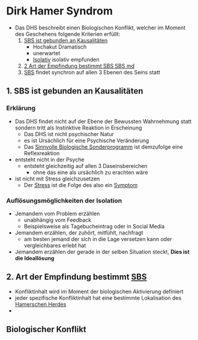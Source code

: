 # Dirk Hamer Syndrom

- Das DHS beschreibt einen Biologischen Konflikt, welcher im Moment des Geschehens folgende Kriterien erfüllt:
	1. [SBS ist gebunden an Kausalitäten](DHS.md#1%20SBS%20ist%20gebunden%20an%20Kausalitäten)
		- Hochakut Dramatisch
		- unerwartet
		- [Isolativ](DHS.md#Auflösung%20der%20Isolation) isolativ empfunden
	2. [2 Art der Empfindung bestimmt SBS SBS md](DHS.md#2%20Art%20der%20Empfindung%20bestimmt%20SBS%20SBS%20md)
	3. [SBS](SBS.md) findet synchron auf allen 3 Ebenen des Seins statt

## 1. SBS ist gebunden an Kausalitäten
### Erklärung
- Das DHS findet nicht auf der Ebene der Bewussten Wahrnehmung statt sondern tritt als Instinktive Reaktion in Erscheinung
	- Das DHS ist nicht psychischer Natur
	- es ist Ursächlich für eine Psychische Veränderung
	- Das [Sinnvolle Biologische Sonderprogramm](SBS.md#Sinnvolles%20Biologisches%20Sonderprogramm) ist demzufolge eine Reflexreaktion
- entsteht nicht in der Psyche
	- entsteht gleichzeitig auf allen 3 Daseinsbereichen
		- ohne das eine als ursächlich zu erachten wäre
- ist nicht mit Stress gleichzusetzen
	- Der [Stress](../../Glossar/Stress.md) ist die Folge des  also ein [Symptom](../../Glossar/Symptom.md)

### Auflösungsmöglichkeiten der Isolation
- Jemandem vom Problem erzählen
	- unabhängig vom Feedback
	- Beispielsweise als Tagebucheintrag oder in Social Media
- Jemandem erzählen, der zuhört, mitfühlt, nachfragt
	- am besten jemand der sich in die Lage versetzen kann oder vergleichbares erlebt hat
- Jemandem erzählen der gerade in der selben Situation steckt, **Dies ist die Ideallösung**

## 2. Art der Empfindung bestimmt [SBS](SBS.md)
- Konfliktinhalt wird im Moment der biologischen Aktivierung definiert
- jeder spezifische Konfliktinhalt hat eine bestimmte Lokalisation des [Hamerschen Herdes](Hamerscher_Herd.md#Hamerscher%20Herd)
- 




## Biologischer Konflikt

